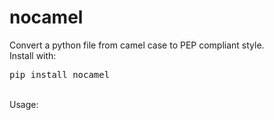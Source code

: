# nocamel
Convert a python file from camel case to PEP compliant style. <br>
Install with:<br>
<pre>
pip install nocamel
</pre>




<br>
Usage:
<pre>

</pre>